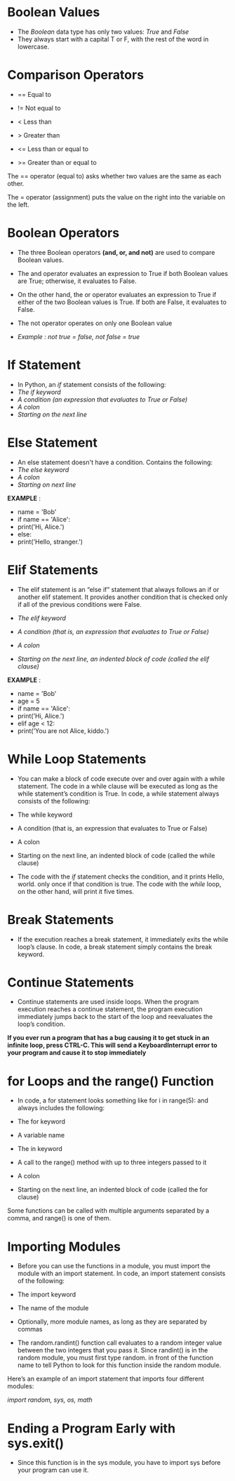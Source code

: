 # Boolean Values
- The *Boolean* data type has only two values: *True* and *False*
- They always start with a capital T or F, with the rest of the word in lowercase.

# Comparison Operators 
- == Equal to

- != Not equal to

- < Less than

- \> Greater than

- <= Less than or equal to

- \>= Greater than or equal to

The == operator (equal to) asks whether two values are the same as each other.

The = operator (assignment) puts the value on the right into the variable on the left.

# Boolean Operators
- The three Boolean operators **(and, or, and not)** are used to compare Boolean values. 

- The and operator evaluates an expression to True if both Boolean values are True; otherwise, it evaluates to False.

- On the other hand, the or operator evaluates an expression to True if either of the two Boolean values is True. If both are False, it evaluates to False.

 - The not operator operates on only one Boolean value
 - *Example : not true = false, not false = true*

 # If Statement 
 - In Python, an *if* statement consists of the following:
 - *The if keyword*
 - *A condition (an expression that evaluates to True or False)*
 - *A colon*
 - *Starting on the next line*

 # Else Statement
 - An else statement doesn't have a condition. Contains the following: 
 - *The else keyword* 
 - *A colon*
 - *Starting on next line*

 **EXAMPLE** : 
 - name = 'Bob'
- if name == 'Alice':
-    print('Hi, Alice.')
- else:
-    print('Hello, stranger.')

# Elif Statements
- The elif statement is an “else if” statement that always follows an if or another elif statement. It provides another condition that is checked only if all of the previous conditions were False. 

- *The elif keyword*
- *A condition (that is, an expression that evaluates to True or False)*
- *A colon*
- *Starting on the next line, an indented block of code (called the elif clause)*

**EXAMPLE** :
- name = 'Bob'
- age = 5
- if name == 'Alice':
-    print('Hi, Alice.')
- elif age < 12:
-    print('You are not Alice, kiddo.')

# While Loop Statements
- You can make a block of code execute over and over again with a while statement. The code in a while clause will be executed as long as the while statement’s condition is True. In code, a while statement always consists of the following:

- The while keyword

- A condition (that is, an expression that evaluates to True or False)

- A colon

- Starting on the next line, an indented block of code (called the while clause)

- The code with the *if* statement checks the condition, and it prints Hello, world. only once if that condition is true. The code with the *while* loop, on the other hand, will print it five times.

# Break Statements
- If the execution reaches a break statement, it immediately exits the while loop’s clause. In code, a break statement simply contains the break keyword.

# Continue Statements
- Continue statements are used inside loops. When the program execution reaches a continue statement, the program execution immediately jumps back to the start of the loop and reevaluates the loop’s condition.

**If you ever run a program that has a bug causing it to get stuck in an infinite loop, press CTRL-C. This will send a KeyboardInterrupt error to your program and cause it to stop immediately**

# for Loops and the range() Function
- In code, a for statement looks something like for i in range(5): and always includes the following:

- The for keyword

- A variable name

- The in keyword

- A call to the range() method with up to three integers passed to it

- A colon

- Starting on the next line, an indented block of code (called the for clause)

Some functions can be called with multiple arguments separated by a comma, and range() is one of them.

# Importing Modules
- Before you can use the functions in a module, you must import the module with an import statement. In code, an import statement consists of the following:

- The import keyword

- The name of the module

- Optionally, more module names, as long as they are separated by commas

- The random.randint() function call evaluates to a random integer value between the two integers that you pass it. Since randint() is in the random module, you must first type random. in front of the function name to tell Python to look for this function inside the random module.

Here’s an example of an import statement that imports four different modules:

*import random, sys, os, math*

# Ending a Program Early with **sys.exit()**

- Since this function is in the sys module, you have to import sys before your program can use it.
